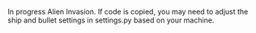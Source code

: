 In progress Alien Invasion. If code is copied, you may need to adjust the ship and bullet settings in settings.py based on your machine. 
